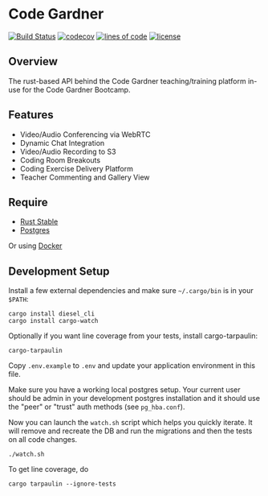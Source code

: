 # Code Gardner

[![Build Status](https://travis-ci.org/codegardnerbc/gardner-api.svg?branch=master)](https://travis-ci.org/codegardnerbc/gardner-api)
[![codecov](https://codecov.io/gh/codegardnerbc/gardner-api/branch/master/graph/badge.svg)](https://codecov.io/gh/codegardnerbc/gardner-api)
[![lines of code](https://tokei.rs/b1/github/codegardnerbc/gardner-api)](https://github.com/codegardnerbc/gardner-api)
[![license](http://img.shields.io/badge/license-MIT-blue.svg)](https://github.com/codegardnerbc/gardner-api/blob/master/LICENSE)

## Overview

The rust-based API behind the Code Gardner teaching/training platform in-use for the Code Gardner Bootcamp.

## Features

- Video/Audio Conferencing via WebRTC
- Dynamic Chat Integration
- Video/Audio Recording to S3
- Coding Room Breakouts
- Coding Exercise Delivery Platform
- Teacher Commenting and Gallery View

## Require

- [Rust Stable](https://rustup.rs)
- [Postgres](https://www.postgresql.org/)

Or using [Docker](https://www.docker.com/)

## Development Setup

Install a few external dependencies and make sure `~/.cargo/bin` is in your `$PATH`:

    cargo install diesel_cli
    cargo install cargo-watch

Optionally if you want line coverage from your tests, install cargo-tarpaulin:

    cargo-tarpaulin

Copy `.env.example` to `.env` and update your application environment in this file.

Make sure you have a working local postgres setup. Your current user should be
admin in your development postgres installation and it should use the "peer" or
"trust" auth methods (see `pg_hba.conf`).

Now you can launch the `watch.sh` script which helps you quickly iterate. It
will remove and recreate the DB and run the migrations and then the tests on
all code changes.

    ./watch.sh

To get line coverage, do

    cargo tarpaulin --ignore-tests
